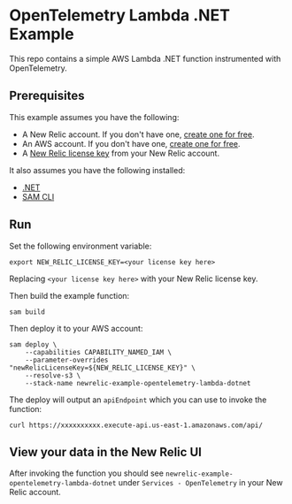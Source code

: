# OpenTelemetry Lambda .NET Example

This repo contains a simple AWS Lambda .NET function instrumented with OpenTelemetry.

## Prerequisites

This example assumes you have the following:

* A New Relic account. If you don't have one, [create one for free](https://newrelic.com/signup).
* An AWS account. If you don't have one, [create one for free](https://aws.amazon.com/).
* A [New Relic license key](https://docs.newrelic.com/docs/apis/intro-apis/new-relic-api-keys/#ingest-keys) from your New Relic account.

It also assumes you have the following installed:

* [.NET](https://dotnet.microsoft.com/en-us/download)
* [SAM CLI](https://docs.aws.amazon.com/serverless-application-model/latest/developerguide/serverless-sam-cli-install.html)

## Run

Set the following environment variable:

```
export NEW_RELIC_LICENSE_KEY=<your license key here>
```

Replacing `<your license key here>` with your New Relic license key.

Then build the example function:

```
sam build
```

Then deploy it to your AWS account:

```
sam deploy \
    --capabilities CAPABILITY_NAMED_IAM \
    --parameter-overrides "newRelicLicenseKey=${NEW_RELIC_LICENSE_KEY}" \
    --resolve-s3 \
    --stack-name newrelic-example-opentelemetry-lambda-dotnet
```

The deploy will output an `apiEndpoint` which you can use to invoke the function:

```
curl https://xxxxxxxxxx.execute-api.us-east-1.amazonaws.com/api/
```

## View your data in the New Relic UI

After invoking the function you should see `newrelic-example-opentelemetry-lambda-dotnet` under `Services - OpenTelemetry` in your New Relic account.
